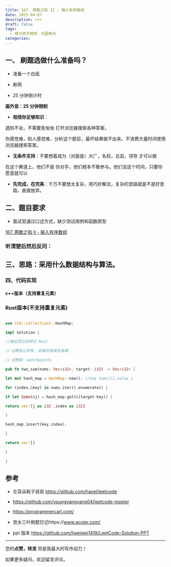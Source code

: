 ```yaml
---
title: 167. 两数之和 II - 输入有序数组
date: 2025-04-07
description: c++
draft: false
tags:
  - 成为孩子榜样，为国争光
categories:
---
```



## 一、 刷题选做什么准备吗？

- 准备一个白纸

- 断网

- 25 分钟倒计时

**画外音：25 分钟限制**

- **相信你足够知识**：

遇到不会，不需要急匆匆 打开浏览器搜索各种答案，

你感觉难，别人感觉难，分析这个题目，最坏结果做不出来。不浪费大量时间使用浏览器搜索答案。

- **无条件支持**：不要想着成为（对面是）大厂，名校，总监，领导 才可以做

在这个赛道上，他们不是 你对手，他们根本不敢参与。他们没这个时间，只要你愿意就可以

- **先完成，在完美**：千万不要想太复杂，用巧妙解法，复杂的思路就是不是好思路，直接放弃。

## 二、题目要求

- 面试官通过口述方式，缺少测试用例和函数原型


[167. 两数之和 II - 输入有序数组](https://leetcode.cn/problems/two-sum-ii-input-array-is-sorted/)



### 听清楚后然后反问：


## 三、思路：采用什么数据结构与算法。

### 四、代码实现

#### c++版本（支持重复元素）



### Rust版本(不支持重复元素)

~~~ Rust

use std::collections::HashMap;

impl Solution {

//我必须立刻押注 Rust

// @微信公共号: 后端开发成长指南

// @微信: watchpoints

pub fn two_sum(nums: Vec<i32>, target: i32) -> Vec<i32> {

let mut hash_map = HashMap::new(); //key nums[i],value i

for (index,&key) in nums.iter().enumerate() {

if let Some(&j) = hash_map.get(&(target-key)) {

return vec![j as i32 ,index as i32]

}

hash_map.insert(key,index);

}

return vec![]

}

}

~~~

## 参考

- 左耳朵耗子叔叔 https://github.com/haoel/leetcode

- https://github.com/youngyangyang04/leetcode-master

- https://programmercarl.com/

- 宫水三叶刷题日记https://www.acoier.com/

- ppt 版本 https://github.com/liweiwei1419/LeetCode-Solution-PPT

--------------

您的**点赞，转发** 将是我最大的写作动力！

如果更多疑问，欢迎留言评论。